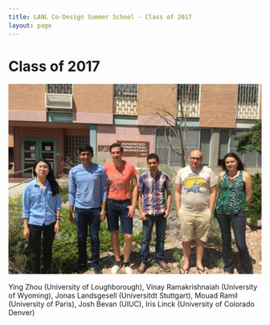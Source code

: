 ```yaml
---
title: LANL Co-Design Summer School - Class of 2017
layout: page
---
```

# Class of 2017
![](images/coss_17_students.jpg)

Ying Zhou (University of Loughborough), Vinay Ramakrishnaiah (University of Wyoming), Jonas Landsgesell (Universitdt Stuttgart), Mouad Ramil (University of Paris), Josh Bevan (UIUC), Iris Linck (University of Colorado Denver)

